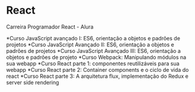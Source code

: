 # React
Carreira Programador React - Alura 

*Curso JavaScript avançado I: ES6, orientação a objetos e padrões de projetos
*Curso JavaScript Avançado II: ES6, orientação a objetos e padrões de projetos
*Curso JavaScript Avançado III: ES6, orientação a objetos e padrões de projeto
*Curso Webpack: Manipulando módulos na sua webapp
*Curso React parte 1: componentes reutilizáveis para sua webapp
*Curso React parte 2: Container components e o ciclo de vida do react
*Curso React parte 3: A arquitetura flux, implementação do Redux e server side rendering
